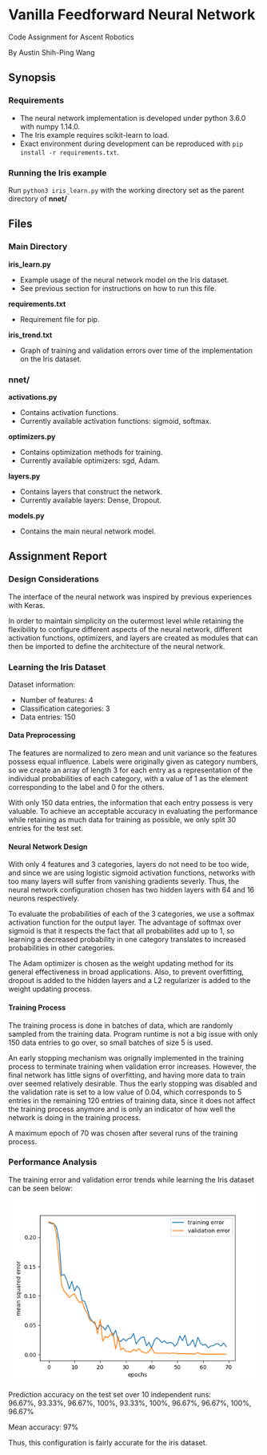 # Vanilla Feedforward Neural Network

Code Assignment for Ascent Robotics

By Austin Shih-Ping Wang

## Synopsis

### Requirements
- The neural network implementation is developed under python 3.6.0 with numpy 1.14.0.
- The Iris example requires scikit-learn to load.
- Exact environment during development can be reproduced with `pip install -r requirements.txt`.

### Running the Iris example
Run `python3 iris_learn.py` with the working directory set as the parent directory of **nnet/**

## Files

### Main Directory
**iris_learn.py**
- Example usage of the neural network model on the Iris dataset.
- See previous section for instructions on how to run this file.

**requirements.txt**
- Requirement file for pip.

**iris_trend.txt**
- Graph of training and validation errors over time of the implementation on the Iris dataset.

### nnet/
**activations.py**
- Contains activation functions.
- Currently available activation functions: sigmoid, softmax.

**optimizers.py**
- Contains optimization methods for training.
- Currently available optimizers: sgd, Adam.

**layers.py**
- Contains layers that construct the network.
- Currently available layers: Dense, Dropout.

**models.py**
- Contains the main neural network model.

## Assignment Report

### Design Considerations
The interface of the neural network was inspired by previous experiences with Keras. 

In order to maintain simplicity on the outermost level while retaining the flexibility to configure different aspects of the neural network, different activation functions, optimizers, and layers are created as modules that can then be imported to define the architecture of the neural network.

### Learning the Iris Dataset
Dataset information:
- Number of features: 4
- Classification categories: 3
- Data entries: 150

#### Data Preprocessing
The features are normalized to zero mean and unit variance so the features possess equal influence. Labels were originally given as category numbers, so we create an array of length 3 for each entry as a representation of the individual probabilities of each category, with a value of 1 as the element corresponding to the label and 0 for the others.

With only 150 data entries, the information that each entry possess is very valuable. To achieve an acceptable accuracy in evaluating the performance while retaining as much data for training as possible, we only split 30 entries for the test set. 

#### Neural Network Design
With only 4 features and 3 categories, layers do not need to be too wide, and since we are using logistic sigmoid activation functions, networks with too many layers will suffer from vanishing gradients severly. Thus, the neural network configuration chosen has two hidden layers with 64 and 16 neurons respectively. 

To evaluate the probabilities of each of the 3 categories, we use a softmax activation function for the output layer. The advantage of softmax over sigmoid is that it respects the fact that all probabilites add up to 1, so learning a decreased probability in one category translates to increased probabilities in other categories.

The Adam optimizer is chosen as the weight updating method for its general effectiveness in broad applications. Also, to prevent overfitting, dropout is added to the hidden layers and a L2 regularizer is added to the weight updating process.

#### Training Process
The training process is done in batches of data, which are randomly sampled from the training data. Program runtime is not a big issue with only 150 data entries to go over, so small batches of size 5 is used.

An early stopping mechanism was orignally implemented in the training process to terminate training when validation error increases. However, the final network has little signs of overfitting, and having more data to train over seemed relatively desirable. Thus the early stopping was disabled and the validation rate is set to a low value of 0.04, which corresponds to 5 entries in the remaining 120 entries of training data, since it does not affect the training process anymore and is only an indicator of how well the network is doing in the training process. 

A maximum epoch of 70 was chosen after several runs of the training process.

### Performance Analysis
The training error and validation error trends while learning the Iris dataset can be seen below:
![trend_fig](iris_trend.png)

Prediction accuracy on the test set over 10 independent runs:  
96.67%, 93.33%, 96.67%, 100%, 93.33%, 100%, 96.67%, 96.67%, 100%, 96.67%

Mean accuracy: 97%

Thus, this configuration is fairly accurate for the iris dataset.
